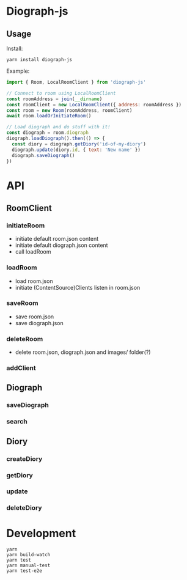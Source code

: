 # Diograph-js

## Usage

Install:

```
yarn install diograph-js
```

Example:

```js
import { Room, LocalRoomClient } from 'diograph-js'

// Connect to room using LocalRoomClient
const roomAddress = join(__dirname)
const roomClient = new LocalRoomClient({ address: roomAddress })
const room = new Room(roomAddress, roomClient)
await room.loadOrInitiateRoom()

// Load diograph and do stuff with it!
const diograph = room.diograph
diograph.loadDiograph().then(() => {
  const diory = diograph.getDiory('id-of-my-diory')
  diograph.update(diory.id, { text: 'New name' })
  diograph.saveDiograph()
})
```

# API

## RoomClient

### initiateRoom

- initiate default room.json content
- initiate default diograph.json content
- call loadRoom

### loadRoom

- load room.json
- initiate (ContentSource)Clients listen in room.json

### saveRoom

- save room.json
- save diograph.json

### deleteRoom

- delete room.json, diograph.json and images/ folder(?)

### addClient

## Diograph

### saveDiograph

### search

## Diory

### createDiory

### getDiory

### update

### deleteDiory

# Development

```
yarn
yarn build-watch
yarn test
yarn manual-test
yarn test-e2e
```
